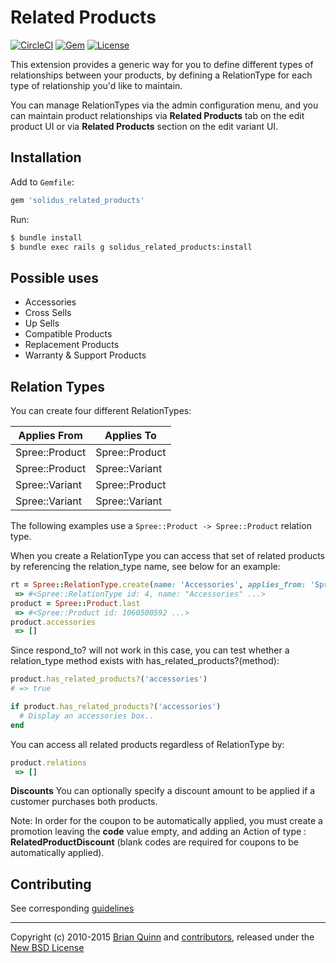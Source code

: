 # Related Products

[![CircleCI](https://circleci.com/gh/solidusio-contrib/solidus_related_products.svg?style=svg)](https://circleci.com/gh/solidusio-contrib/solidus_related_products)
[![Gem](https://img.shields.io/gem/v/solidus_related_products.svg)](https://rubygems.org/gems/solidus_related_products)
[![License](http://img.shields.io/badge/license-BSD-yellowgreen.svg)](LICENSE.md)

This extension provides a generic way for you to define different types of relationships between your products, by defining a RelationType for each type of relationship you'd like to maintain.

You can manage RelationTypes via the admin configuration menu, and you can maintain product relationships via __Related Products__ tab on the edit product UI or via __Related Products__ section on the edit variant UI.

## Installation

Add to `Gemfile`:
```ruby
gem 'solidus_related_products'
```

Run:
```sh
$ bundle install
$ bundle exec rails g solidus_related_products:install
```

## Possible uses

* Accessories
* Cross Sells
* Up Sells
* Compatible Products
* Replacement Products
* Warranty & Support Products

## Relation Types

You can create four different RelationTypes:

| Applies From | Applies To |
| - | - |
| Spree::Product | Spree::Product |
| Spree::Product | Spree::Variant |
| Spree::Variant | Spree::Product |
| Spree::Variant | Spree::Variant |

The following examples use a `Spree::Product -> Spree::Product` relation type.

When you create a RelationType you can access that set of related products by referencing the relation_type name, see below for an example:
```ruby
rt = Spree::RelationType.create(name: 'Accessories', applies_from: 'Spree::Product', applies_to: 'Spree::Product')
 => #<Spree::RelationType id: 4, name: "Accessories" ...>
product = Spree::Product.last
 => #<Spree::Product id: 1060500592 ...>
product.accessories
 => []
```

Since respond_to? will not work in this case, you can test whether a relation_type method exists with has_related_products?(method):

```ruby
product.has_related_products?('accessories')
# => true

if product.has_related_products?('accessories')
  # Display an accessories box..
end
```

You can access all related products regardless of RelationType by:
```ruby
product.relations
 => []
```

**Discounts**
You can optionally specify a discount amount to be applied if a customer purchases both products.

Note: In order for the coupon to be automatically applied, you must create a promotion leaving the __code__ value empty, and adding an Action of type : __RelatedProductDiscount__  (blank codes are required for coupons to be automatically applied).

## Contributing

See corresponding [guidelines][4]

---

Copyright (c) 2010-2015 [Brian Quinn][5] and [contributors][6], released under the [New BSD License][3]

[1]: http://www.fsf.org/licensing/essays/free-sw.html
[2]: https://github.com/solidusio-contrib/solidus_related_products/issues
[3]: https://github.com/solidusio-contrib/solidus_related_products/blob/master/LICENSE.md
[4]: https://github.com/solidusio-contrib/solidus_related_products/blob/master/CONTRIBUTING.md
[5]: https://github.com/BDQ
[6]: https://github.com/solidusio-contrib/solidus_related_products/graphs/contributors
